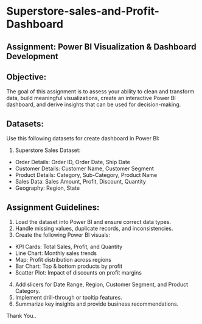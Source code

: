 # Superstore-sales-and-Profit-Dashboard

## Assignment: Power BI Visualization & Dashboard Development
## Objective:
The goal of this assignment is to assess your ability to clean and transform data, build meaningful
visualizations, create an interactive Power BI dashboard, and derive insights that can be used for
decision-making.

## Datasets:
Use this following datasets for create dashboard in Power BI:
1. Superstore Sales Dataset:
- Order Details: Order ID, Order Date, Ship Date
- Customer Details: Customer Name, Customer Segment
- Product Details: Category, Sub-Category, Product Name
- Sales Data: Sales Amount, Profit, Discount, Quantity
- Geography: Region, State

## Assignment Guidelines:
1. Load the dataset into Power BI and ensure correct data types.
2. Handle missing values, duplicate records, and inconsistencies.
3. Create the following Power BI visuals:
- KPI Cards: Total Sales, Profit, and Quantity
- Line Chart: Monthly sales trends
- Map: Profit distribution across regions
- Bar Chart: Top & bottom products by profit
- Scatter Plot: Impact of discounts on profit margins
4. Add slicers for Date Range, Region, Customer Segment, and Product Category.
5. Implement drill-through or tooltip features.
6. Summarize key insights and provide business recommendations.


Thank You..
